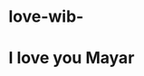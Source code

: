 # love-wib-<!DOCTYPE html>
<html lang="en">
<head>
    <meta charset="UTF-8">
    <meta name="viewport" content="width=device-width, initial-scale=1.0">
    <title>My Website</title>
</head>
<body>
    <h1>I love you Mayar</h1> <!-- الجملة التي تريد إضافتها -->
</body>
</html>
